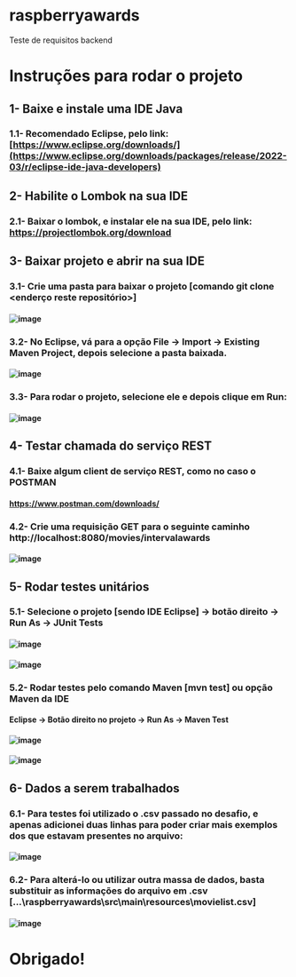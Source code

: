 # raspberryawards
Teste de requisitos backend

# Instruções para rodar o projeto
## 1- Baixe e instale uma IDE Java
### 1.1- Recomendado Eclipse, pelo link: [https://www.eclipse.org/downloads/](https://www.eclipse.org/downloads/packages/release/2022-03/r/eclipse-ide-java-developers)
## 2- Habilite o Lombok na sua IDE
### 2.1- Baixar o lombok, e instalar ele na sua IDE, pelo link: https://projectlombok.org/download
## 3- Baixar projeto e abrir na sua IDE
### 3.1- Crie uma pasta para baixar o projeto [comando git clone <enderço reste repositório>]
#### ![image](https://user-images.githubusercontent.com/2281527/169886855-a48a27ea-4729-49cf-ace9-c07a58bf5bfb.png)
### 3.2- No Eclipse, vá para a opção File -> Import -> Existing Maven Project, depois selecione a pasta baixada.
#### ![image](https://user-images.githubusercontent.com/2281527/169887236-9dfa50fa-803e-47cd-aba9-8c1214acf350.png)
### 3.3- Para rodar o projeto, selecione ele e depois clique em Run:
#### ![image](https://user-images.githubusercontent.com/2281527/169887598-2691a8c5-cab0-4283-9b2d-2810b07c8b6c.png)
## 4- Testar chamada do serviço REST
### 4.1- Baixe algum client de serviço REST, como no caso o POSTMAN
#### https://www.postman.com/downloads/
### 4.2- Crie uma requisição GET para o seguinte caminho http://localhost:8080/movies/intervalawards
#### ![image](https://user-images.githubusercontent.com/2281527/169888429-f7d6c349-bdb2-4817-98e3-eb2de46d4250.png)
## 5- Rodar testes unitários 
### 5.1- Selecione o projeto [sendo IDE Eclipse] -> botão direito -> Run As -> JUnit Tests
#### ![image](https://user-images.githubusercontent.com/2281527/169889971-87cc6342-96a2-4f05-afa2-46242a41e396.png)
#### ![image](https://user-images.githubusercontent.com/2281527/169890080-a6eb1f48-a832-4907-954a-477e896e798e.png)
### 5.2- Rodar testes pelo comando Maven [mvn test] ou opção Maven da IDE
#### Eclipse -> Botão direito no projeto -> Run As -> Maven Test
#### ![image](https://user-images.githubusercontent.com/2281527/169890585-8db60569-15f9-4543-8a0b-2e94ebdf1e21.png)
#### ![image](https://user-images.githubusercontent.com/2281527/169890652-d15cd50a-82eb-4c0e-bcaa-060569d17467.png)
## 6- Dados a serem trabalhados
### 6.1- Para testes foi utilizado o .csv passado no desafio, e apenas adicionei duas linhas para poder criar mais exemplos dos que estavam presentes no arquivo:
#### ![image](https://user-images.githubusercontent.com/2281527/169890964-199afb42-9c30-4fcd-afa8-87964dac5573.png)
### 6.2- Para alterá-lo ou utilizar outra massa de dados, basta substituir as informações do arquivo em .csv [...\raspberryawards\src\main\resources\movielist.csv]
#### ![image](https://user-images.githubusercontent.com/2281527/169891214-9fcae0a5-ff2d-4ba1-a860-d8354ba00081.png)

# Obrigado!
